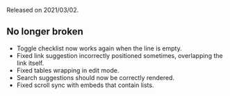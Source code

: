 Released on 2021/03/02.

## No longer broken

- Toggle checklist now works again when the line is empty.
- Fixed link suggestion incorrectly positioned sometimes, overlapping the link itself.
- Fixed tables wrapping in edit mode.
- Search suggestions should now be correctly rendered.
- Fixed scroll sync with embeds that contain lists.
